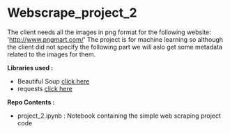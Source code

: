 # Webscrape_project_2

The client needs all the images in png format for the following website:
'http://www.pngmart.com/'
The project is for machine learning so although the client did not specify the following part we will aslo get some metadata related to the images for them.

**Libraries used :**
- Beautiful Soup [click here](https://pypi.org/project/beautifulsoup4/)
- requests [click here](https://pypi.org/project/requests/)

**Repo Contents :**
- project_2.ipynb : Notebook containing the simple web scraping project code
